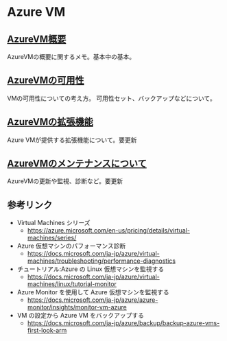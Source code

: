 # Azure VM

## [AzureVM概要](./AzureVM.md)

AzureVMの概要に関するメモ。基本中の基本。

## [AzureVMの可用性](./AzureVMAvailability.md)

VMの可用性についての考え方。
可用性セット、バックアップなどについて。

## [AzureVMの拡張機能](./AzureVMExtension.md)

Azure VMが提供する拡張機能について。要更新

## [AzureVMのメンテナンスについて](./AzureVMMaintenance.md)

AzureVMの更新や監視、診断など。要更新

## 参考リンク

- Virtual Machines シリーズ
  - https://azure.microsoft.com/en-us/pricing/details/virtual-machines/series/
- Azure 仮想マシンのパフォーマンス診断
  - https://docs.microsoft.com/ja-jp/azure/virtual-machines/troubleshooting/performance-diagnostics
- チュートリアル:Azure の Linux 仮想マシンを監視する
  - https://docs.microsoft.com/ja-jp/azure/virtual-machines/linux/tutorial-monitor
- Azure Monitor を使用して Azure 仮想マシンを監視する
  - https://docs.microsoft.com/ja-jp/azure/azure-monitor/insights/monitor-vm-azure
- VM の設定から Azure VM をバックアップする
  - https://docs.microsoft.com/ja-jp/azure/backup/backup-azure-vms-first-look-arm